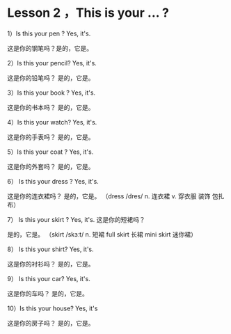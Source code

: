 # Lesson 2 ，This is your ... ?

1）Is this your pen ? Yes, it's.&#x20;

这是你的钢笔吗？是的，它是。



&#x20;2）Is this your pencil? Yes, it's.&#x20;

这是你的铅笔吗？ 是的，它是。

&#x20;

3）Is this your book ? Yes, it's.&#x20;

这是你的书本吗？ 是的，它是。&#x20;



4）Is this your watch? Yes, it's.&#x20;

这是你的手表吗？ 是的，它是。



&#x20;5）Is this your coat ? Yes, it's.&#x20;

这是你的外套吗？ 是的，它是。&#x20;



6） Is this your dress ? Yes, it's.&#x20;

这是你的连衣裙吗？ 是的，它是。 （dress /dres/ n. 连衣裙 v. 穿衣服 装饰 包扎 布）



&#x20;7） Is this your skirt ? Yes, it's. 这是你的短裙吗？

&#x20;是的，它是。 （skirt /skɜːt/ n. 短裙 full skirt 长裙 mini skirt 迷你裙）&#x20;



8） Is this your shirt? Yes, it's.&#x20;

这是你的衬衫吗？ 是的，它是。&#x20;



9） Is this your car? Yes, it's.&#x20;

这是你的车吗？ 是的，它是。&#x20;



10）Is this your house? Yes, it's&#x20;

这是你的房子吗？ 是的，它是。

